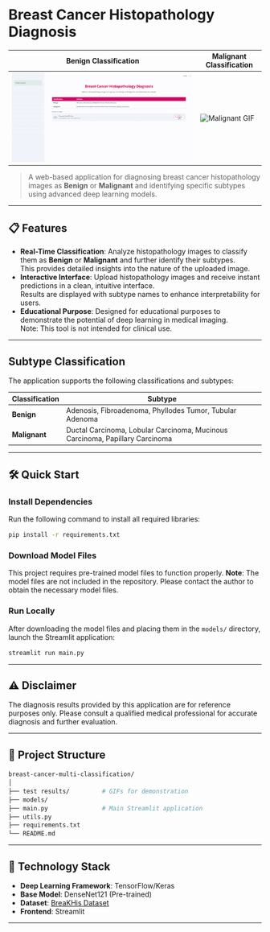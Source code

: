 # Breast Cancer Histopathology Diagnosis  

| Benign Classification         | Malignant Classification         |
|-------------------------------|-----------------------------------|
| ![Benign GIF](test%20results/benign.gif) | ![Malignant GIF](test%20results/malignant.gif) |

> A web-based application for diagnosing breast cancer histopathology images as **Benign** or **Malignant** and identifying specific subtypes using advanced deep learning models.

---

## 📋 Features
- **Real-Time Classification**: Analyze histopathology images to classify them as **Benign** or **Malignant** and further identify their subtypes.  
  This provides detailed insights into the nature of the uploaded image.
- **Interactive Interface**: Upload histopathology images and receive instant predictions in a clean, intuitive interface.  
  Results are displayed with subtype names to enhance interpretability for users.
- **Educational Purpose**: Designed for educational purposes to demonstrate the potential of deep learning in medical imaging.  
  Note: This tool is not intended for clinical use.

---

## Subtype Classification

The application supports the following classifications and subtypes:

| **Classification** | **Subtype**                                                                 |
|---------------------|-----------------------------------------------------------------------------|
| **Benign**          | Adenosis, Fibroadenoma, Phyllodes Tumor, Tubular Adenoma                   |
| **Malignant**       | Ductal Carcinoma, Lobular Carcinoma, Mucinous Carcinoma, Papillary Carcinoma |

---

## 🛠️ Quick Start
### Install Dependencies
Run the following command to install all required libraries:
```bash
pip install -r requirements.txt
```
### Download Model Files
This project requires pre-trained model files to function properly.
**Note**: The model files are not included in the repository.
Please contact the author to obtain the necessary model files.
### Run Locally
After downloading the model files and placing them in the `models/` directory, launch the Streamlit application:
```bash
streamlit run main.py
```

---

## ⚠️ Disclaimer
The diagnosis results provided by this application are for reference purposes only.
Please consult a qualified medical professional for accurate diagnosis and further evaluation.

---

## 📂 Project Structure
```bash
breast-cancer-multi-classification/
│
├── test results/         # GIFs for demonstration
├── models/
├── main.py               # Main Streamlit application
├── utils.py
├── requirements.txt      
└── README.md             
```

---

## 🧰 Technology Stack

- **Deep Learning Framework**: TensorFlow/Keras
- **Base Model**: DenseNet121 (Pre-trained)
- **Dataset**: [BreaKHis Dataset](https://www.kaggle.com/datasets/ambarish/breakhis?select=BreaKHis_v1)
- **Frontend**: Streamlit

---




